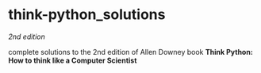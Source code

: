 # think-python_solutions
*2nd edition*  

complete solutions to the 2nd edition of Allen Downey book **Think Python: How to think like a Computer Scientist**
